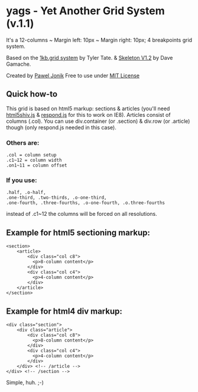 # yags - Yet Another Grid System (v.1.1)

It's a 12-columns ~ Margin left: 10px ~ Margin right: 10px; 4 breakpoints grid system.

Based on the [1kb.grid system](http://www.1k.crid.com/)
by Tyler Tate. 
& [Skeleton V1.2](http://www.getskeleton.com/)
by Dave Gamache.

Created by [Pawel Jonik](http://twitter.com/)
Free to use under [MIT License](http://opensource.org/licenses/MIT/)

## Quick how-to
This grid is based on html5 markup: sections & articles (you'll need [html5shiv.js](http://github.com/afarkas/html5shiv) & [respond.js](https://github.com/scottjehl/Respond) for this to work on IE8). Articles consist of columns (.col).
You can use div.container (or .section) & div.row (or .article) though (only respond.js needed in this case).

### Others are:
	.col = column setup
	.c1~12 = column width
	.on1~11 = column offset

### If you use:
	.half, .o-half, 
	.one-third, .two-thirds, .o-one-third, 
	.one-fourth, .three-fourths, .o-one-fourth, .o.three-fourths 
instead of 
	.c1~12
the columns will be forced on all resolutions.

## Example for html5 sectioning markup: 

	<section>
		<article>
		    <div class="col c8">
		      <p>8-column content</p>
		    </div>
		    <div class="col c4">
		      <p>4-column content</p>
		    </div>
		</article>
	</section>
	
## Example for html4 div markup: 

	<div class="section">
		<div class="article">
		    <div class="col c8">
		      <p>8-column content</p>
		    </div>
		    <div class="col c4">
		      <p>4-column content</p>
		    </div>
		</div> <!-- /article -->
	</div> <!-- /section -->

Simple, huh. ;-)

